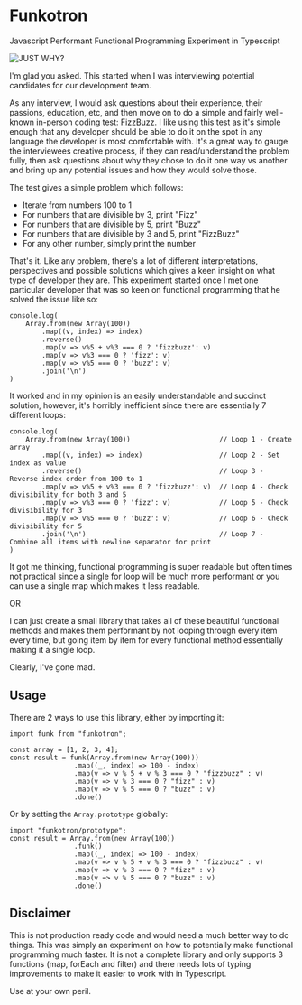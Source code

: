 # Funkotron

Javascript Performant Functional Programming Experiment in Typescript

![JUST WHY?](https://media.makeameme.org/created/just-why-why-5c8f18.jpg)

I'm glad you asked.  This started when I was interviewing potential candidates for our development team.

As any interview, I would ask questions about their experience, their passions, education, etc, and then move on to do a simple and fairly well-known in-person coding test: [FizzBuzz](https://wiki.c2.com/?FizzBuzzTest).  I like using this test as it's simple enough that any developer should be able to do it on the spot in any language the developer is most comfortable with.  It's a great way to gauge the interviewees creative process, if they can read/understand the problem fully, then ask questions about why they chose to do it one way vs another and bring up any potential issues and how they would solve those.

The test gives a simple problem which follows:

 * Iterate from numbers 100 to 1
 * For numbers that are divisible by 3, print "Fizz"
 * For numbers that are divisible by 5, print "Buzz"
 * For numbers that are divisible by 3 and 5, print "FizzBuzz"
 * For any other number, simply print the number

That's it. Like any problem, there's a lot of different interpretations, perspectives and possible solutions which gives a keen insight on what type of developer they are.  This experiment started once I met one particular developer that was so keen on functional programming that he solved the issue like so:

```
console.log(
    Array.from(new Array(100))                      
        .map((v, index) => index)                   
        .reverse()                                  
        .map(v => v%5 + v%3 === 0 ? 'fizzbuzz': v)  
        .map(v => v%3 === 0 ? 'fizz': v)            
        .map(v => v%5 === 0 ? 'buzz': v)            
        .join('\n')                                 
)
```

It worked and in my opinion is an easily understandable and succinct solution, however, it's horribly inefficient since there are essentially 7 different loops:

```
console.log(
    Array.from(new Array(100))                      // Loop 1 - Create array
        .map((v, index) => index)                   // Loop 2 - Set index as value
        .reverse()                                  // Loop 3 - Reverse index order from 100 to 1
        .map(v => v%5 + v%3 === 0 ? 'fizzbuzz': v)  // Loop 4 - Check divisibility for both 3 and 5
        .map(v => v%3 === 0 ? 'fizz': v)            // Loop 5 - Check divisibility for 3
        .map(v => v%5 === 0 ? 'buzz': v)            // Loop 6 - Check divisibility for 5
        .join('\n')                                 // Loop 7 - Combine all items with newline separator for print
)
```

It got me thinking, functional programming is super readable but often times not practical since a single for loop will be much more performant or you can use a single map which makes it less readable.

OR

I can just create a small library that takes all of these beautiful functional methods and makes them performant by not looping through every item every time, but going item by item for every functional method essentially making it a single loop.

Clearly, I've gone mad.

## Usage

There are 2 ways to use this library, either by importing it:

```
import funk from "funkotron";

const array = [1, 2, 3, 4];
const result = funk(Array.from(new Array(100)))
				.map((_, index) => 100 - index)
				.map(v => v % 5 + v % 3 === 0 ? "fizzbuzz" : v)
				.map(v => v % 3 === 0 ? "fizz" : v)
				.map(v => v % 5 === 0 ? "buzz" : v)
				.done()
```

Or by setting the `Array.prototype` globally:

```
import "funkotron/prototype";
const result = Array.from(new Array(100))
				.funk()
				.map((_, index) => 100 - index)
				.map(v => v % 5 + v % 3 === 0 ? "fizzbuzz" : v)
				.map(v => v % 3 === 0 ? "fizz" : v)
				.map(v => v % 5 === 0 ? "buzz" : v)
				.done()
```

## Disclaimer

This is not production ready code and would need a much better way to do things.  This was simply an experiment on how to potentially make functional programming much faster.  It is not a complete library and only supports 3 functions (map, forEach and filter) and there needs lots of typing improvements to make it easier to work with in Typescript.

Use at your own peril.